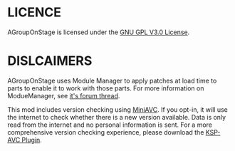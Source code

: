 LICENCE
=============

AGroupOnStage is licensed under the <a href="https://www.gnu.org/licenses/gpl-3.0.html" target="_blank">GNU GPL V3.0 License</a>.

DISLCAIMERS
=============

AGroupOnStage uses Module Manager to apply patches at load time to parts to enable it to work with those parts. For more information on ModueManager, see <a href="http://forum.kerbalspaceprogram.com/threads/55219">it's forum thread</a>.

This mod includes version checking using <a href="http://forum.kerbalspaceprogram.com/threads/79745">MiniAVC</a>. If you opt-in, it will use the internet to check whether there is a new version available. Data is only read from the internet and no personal information is sent. For a more comprehensive version checking experience, please download the <a href="http://forum.kerbalspaceprogram.com/threads/79745">KSP-AVC Plugin</a>.
